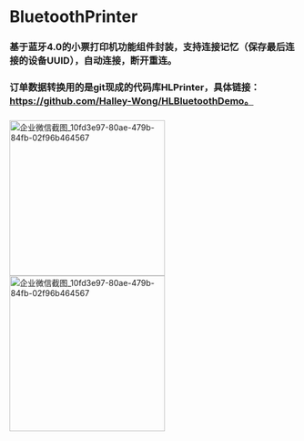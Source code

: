 # BluetoothPrinter

### 基于蓝牙4.0的小票打印机功能组件封装，支持连接记忆（保存最后连接的设备UUID），自动连接，断开重连。
### 订单数据转换用的是git现成的代码库HLPrinter，具体链接：https://github.com/Halley-Wong/HLBluetoothDemo。
###
<img width="273" alt="企业微信截图_10fd3e97-80ae-479b-84fb-02f96b464567" src="https://user-images.githubusercontent.com/13111933/140303654-22a96977-b136-40a5-b7c9-e0b307221e97.jpg">

<img width="273" alt="企业微信截图_10fd3e97-80ae-479b-84fb-02f96b464567" src="https://user-images.githubusercontent.com/13111933/140303691-0374dd5a-faa5-4b04-b702-b73c6f57dfd6.jpg">
